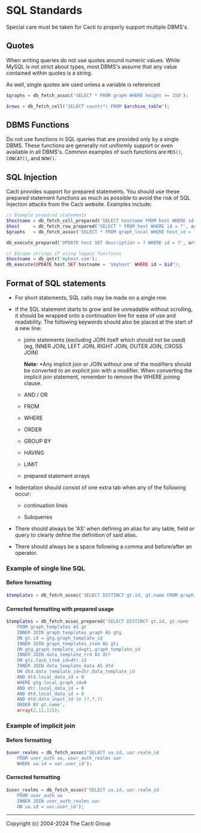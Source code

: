 # SQL Standards

Special care must be taken for Cacti to properly support multiple DBMS's.

## Quotes

When writing queries do not use quotes around numeric values. While MySQL is not
strict about types, most DBMS's assume that any value contained within quotes is
a string.

As well, single quotes are used unless a variable is referenced

```php
$graphs = db_fetch_assoc('SELECT * FROM graph WHERE height >= 150');
```

```php
$rows = db_fetch_cell("SELECT count(*) FROM $archive_table");
```

## DBMS Functions

Do not use functions in SQL queries that are provided only by a single DBMS.
These functions are generally not uniformly support or even available in all
DBMS's. Common examples of such functions are `MD5()`, `CONCAT()`, and `NOW()`.

## SQL Injection

Cacti provides support for prepared statements. You should use these prepared
statement functions as much as possible to avoid the risk of SQL Injection
attacks from the Cacti website. Examples include:

```php
// Example prepared statements
$hostname = db_fetch_cell_prepared('SELECT hostname FROM host WHERE id = ?', array($id));
$host     = db_fetch_row_prepared('SELECT * FROM host WHERE id = ?', array($id));
$graphs   = db_fetch_assoc('SELECT * FROM graph_local WHERE host_id = ?', array($id));

db_execute_prepared('UPDATE host SET description = ? WHERE id = ?', array('Local Machines', $id));

// Escape strings if using legacy functions
$hostname = db_qstr('myhost.com');
db_execute(UPDATE host SET hostname = '$myhost' WHERE id = $id");

```

## Format of SQL statements

- For short statements, SQL calls may be made on a single row.

- If the SQL statement starts to grow and be unreadable without scrolling, it
  should be wrapped onto a continuation line for ease of use and readability.
  The following keywords should also be placed at the start of a new line:

  - joins statements (excluding JOIN itself which should not be used) (eg, INNER
    JOIN, LEFT JOIN, RIGHT JOIN, OUTER JOIN, CROSS JOIN)

    **Note:** \*Any implicit join or JOIN without one of the modifiers should be
    converted to an explicit join with a modifier. When converting the implicit
    join statement, remember to remove the WHERE joining clause.

  - AND / OR

  - FROM

  - WHERE

  - ORDER

  - GROUP BY

  - HAVING

  - LIMIT

  - prepared statement arrays

- Indentation should consist of one extra tab when any of the following occur:

  - continuation lines

  - Subqueries

- There should always be 'AS' when defining an alias for any table, field or
  query to clearly define the definition of said alias.

- There should always be a space following a comma and before/after an operator.

### Example of single line SQL

#### Before formatting

```php
$templates = db_fetch_assoc('SELECT DISTINCT gt.id, gt.name FROM graph_templates AS gt INNER JOIN graph_templates_graph AS gtg ON gt.id = gtg.graph_template_id INNER JOIN graph_templates_item AS gti ON gtg.graph_template_id=gti.graph_template_id INNER JOIN data_template_rrd AS dtr ON gti.task_item_id=dtr.id INNER JOIN data_template_data AS dtd ON dtd.data_template_id=dtr.data_template_id AND dtd.local_data_id = 0 WHERE gtg.local_graph_id=0 AND dtr.local_data_id = 0 AND dtd.local_data_id = 0 AND dtd.data_input_id in (2,11,12) ORDER BY gt.name;'
```

#### Corrected formatting with prepared usage

```php
$templates = db_fetch_assoc_prepared('SELECT DISTINCT gt.id, gt.name
    FROM graph_templates AS gt
    INNER JOIN graph_templates_graph AS gtg
    ON gt.id = gtg.graph_template_id
    INNER JOIN graph_templates_item AS gti
    ON gtg.graph_template_id=gti.graph_template_id
    INNER JOIN data_template_rrd AS dtr
    ON gti.task_item_id=dtr.id
    INNER JOIN data_template_data AS dtd
    ON dtd.data_template_id=dtr.data_template_id
    AND dtd.local_data_id = 0
    WHERE gtg.local_graph_id=0
    AND dtr.local_data_id = 0
    AND dtd.local_data_id = 0
    AND dtd.data_input_id in (?,?,?)
    ORDER BY gt.name',
    array(2,11,12));
```

### Example of implicit join

#### Before formatting

```php
$user_realms = db_fetch_assoc('SELECT ua.id, uar.realm_id
    FROM user_auth ua, user_auth_realms uar
    WHERE ua.id = uar.user_id');
```

#### Corrected formatting

```php
$user_realms = db_fetch_assoc('SELECT ua.id, uar.realm_id
    FROM user_auth ua
    INNER JOIN user_auth_realms uar
    ON ua.id = uar.user_id');
```

---

Copyright (c) 2004-2024 The Cacti Group
